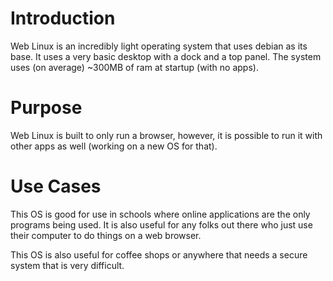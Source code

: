 # Introduction
Web Linux is an incredibly light operating system that uses debian as its base. It uses a very basic desktop with a dock and a top panel. The system uses (on average) ~300MB of ram at startup (with no apps).

# Purpose
Web Linux is built to only run a browser, however, it is possible to run it with other apps as well (working on a new OS for that).

# Use Cases
This OS is good for use in schools where online applications are the only programs being used. It is also useful for any folks out there who just use their computer to do things on a web browser.

This OS is also useful for coffee shops or anywhere that needs a secure system that is very difficult.
